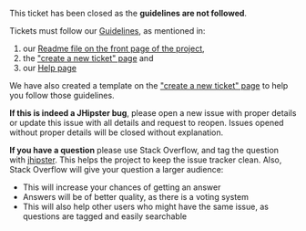 This ticket has been closed as the **guidelines are not followed**.

Tickets must follow our [Guidelines](https://github.com/jhipster/jhipster-uml/blob/master/CONTRIBUTING.md), as mentioned in:
  1. our [Readme file on the front page of the project](https://github.com/jhipster/jhipster-uml/blob/master/README.md),
  2. the ["create a new ticket" page](https://github.com/jhipster/jhipster-uml/issues/new) and
  3. our [Help page](http://jhipster.github.io/help/)

We have also created a template on the ["create a new ticket" page](https://github.com/jhipster/jhipster-uml/issues/new) to help you follow those guidelines.

**If this is indeed a JHipster bug**, please open a new issue with proper details or update this issue with all details and request to reopen.
Issues opened without proper details will be closed without explanation.

**If you have a question** please use Stack Overflow, and tag the question with [jhipster](http://stackoverflow.com/questions/tagged/jhipster). This helps the project to keep the issue tracker clean. Also, Stack Overflow will give your question a larger audience:
  - This will increase your chances of getting an answer
  - Answers will be of better quality, as there is a voting system
  - This will also help other users who might have the same issue, as questions are tagged and easily searchable
